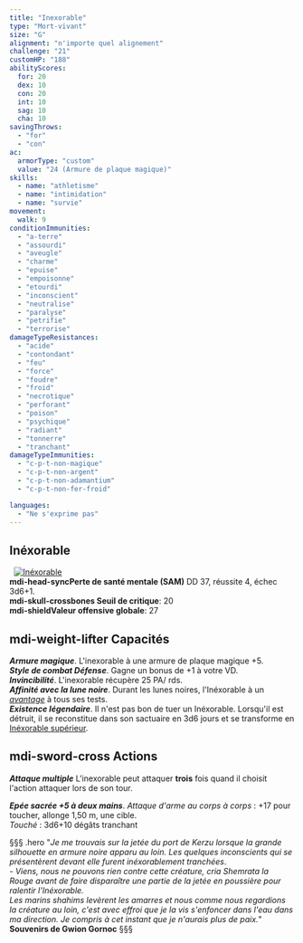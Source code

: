 ```yaml
---
title: "Inexorable"
type: "Mort-vivant"
size: "G"
alignment: "n'importe quel alignement"
challenge: "21"
customHP: "188"
abilityScores:
  for: 20
  dex: 10
  con: 20
  int: 10
  sag: 10
  cha: 10
savingThrows:
  - "for"
  - "con"
ac:
  armorType: "custom"
  value: "24 (Armure de plaque magique)"
skills:
  - name: "athletisme"
  - name: "intimidation"
  - name: "survie"
movement:
  walk: 9
conditionImmunities:
  - "a-terre"
  - "assourdi"
  - "aveugle"
  - "charme"
  - "epuise"
  - "empoisonne"
  - "etourdi"
  - "inconscient"
  - "neutralise"
  - "paralyse"
  - "petrifie"
  - "terrorise"
damageTypeResistances:
  - "acide"
  - "contondant"
  - "feu"
  - "force"
  - "foudre"
  - "froid"
  - "necrotique"
  - "perforant"
  - "poison"
  - "psychique"
  - "radiant"
  - "tonnerre"
  - "tranchant"
damageTypeImmunities:
  - "c-p-t-non-magique"
  - "c-p-t-non-argent"
  - "c-p-t-non-adamantium"
  - "c-p-t-non-fer-froid"

languages:
  - "Ne s'exprime pas"
---
```

## Inéxorable
&nbsp;
[![Inéxorable](https://www.douaratil.fr/illustrations/mort-vivant/inexorable300.jpeg)](https://www.douaratil.fr/illustrations/mort-vivant/inexorable.jpeg)  
**<v-icon>mdi-head-sync</v-icon>Perte de santé mentale (SAM)** DD 37, réussite 4, échec 3d6+1.   
**<v-icon>mdi-skull-crossbones</v-icon> Seuil de critique**: 20      
**<v-icon>mdi-shield</v-icon>Valeur offensive globale**: 27   
## <v-icon>mdi-weight-lifter</v-icon> Capacités
_**Armure magique**_. L'inexorable à une armure de plaque magique +5.  
_**Style de combat Défense**_. Gagne un bonus de +1 à votre VD.  
_**Invincibilité**_. L'inexorable récupère 25 PA/ rds.    
_**Affinité avec la lune noire**_. Durant les lunes noires, l'Inéxorable à un [_avantage_](/utiliser-les-caracteristiques/#avantage-et-desavantage) à tous ses tests.  
_**Existence légendaire**_. Il n'est pas bon de tuer un Inéxorable. Lorsqu'il est détruit, il se reconstitue dans son sactuaire en 3d6 jours et se transforme en [Inéxorable supérieur](/bestiaire/inexorable-superieur).         



## <v-icon>mdi-sword-cross</v-icon> Actions
_**Attaque multiple**_ L'inexorable peut attaquer **trois** fois quand il choisit l'action attaquer lors de son tour.  

_**Epée sacrée +5 à deux mains**_. _Attaque d'arme au corps à corps_ : +17 pour toucher, allonge 1,50 m, une cible.  
_Touché_ : 3d6+10 dégâts tranchant

§§§ .hero
"*Je me trouvais sur la jetée du port de Kerzu lorsque la grande silhouette en armure noire apparu au loin. Les quelques inconscients qui se présentèrent devant elle furent inéxorablement tranchées*.  
*- Viens, nous ne pouvons rien contre cette créature, cria Shemrata la Rouge avant de faire disparaître une partie de la jetée en poussière pour ralentir l'Inéxorable.*  
*Les marins shahims levèrent les amarres et nous comme nous regardions la créature au loin, c'est avec effroi que je la vis s'enfoncer dans l'eau dans ma direction. Je compris à cet instant que je n'aurais plus de paix.*"       
**Souvenirs de Gwion Gornoc**
§§§
